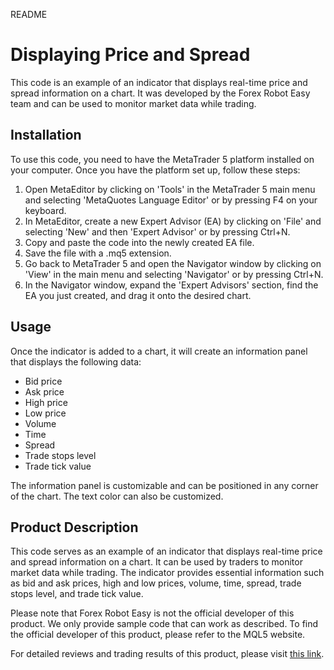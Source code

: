 README

# Displaying Price and Spread

This code is an example of an indicator that displays real-time price and spread information on a chart. It was developed by the Forex Robot Easy team and can be used to monitor market data while trading.

## Installation

To use this code, you need to have the MetaTrader 5 platform installed on your computer. Once you have the platform set up, follow these steps:

1. Open MetaEditor by clicking on 'Tools' in the MetaTrader 5 main menu and selecting 'MetaQuotes Language Editor' or by pressing F4 on your keyboard.
2. In MetaEditor, create a new Expert Advisor (EA) by clicking on 'File' and selecting 'New' and then 'Expert Advisor' or by pressing Ctrl+N.
3. Copy and paste the code into the newly created EA file.
4. Save the file with a .mq5 extension.
5. Go back to MetaTrader 5 and open the Navigator window by clicking on 'View' in the main menu and selecting 'Navigator' or by pressing Ctrl+N.
6. In the Navigator window, expand the 'Expert Advisors' section, find the EA you just created, and drag it onto the desired chart.

## Usage

Once the indicator is added to a chart, it will create an information panel that displays the following data:

- Bid price
- Ask price
- High price
- Low price
- Volume
- Time
- Spread
- Trade stops level
- Trade tick value

The information panel is customizable and can be positioned in any corner of the chart. The text color can also be customized.

## Product Description

This code serves as an example of an indicator that displays real-time price and spread information on a chart. It can be used by traders to monitor market data while trading. The indicator provides essential information such as bid and ask prices, high and low prices, volume, time, spread, trade stops level, and trade tick value.

Please note that Forex Robot Easy is not the official developer of this product. We only provide sample code that can work as described. To find the official developer of this product, please refer to the MQL5 website.

For detailed reviews and trading results of this product, please visit [this link](https://forexroboteasy.com/forex-robot-review/forex-software-review-displaying-price-spread-indicator/).

